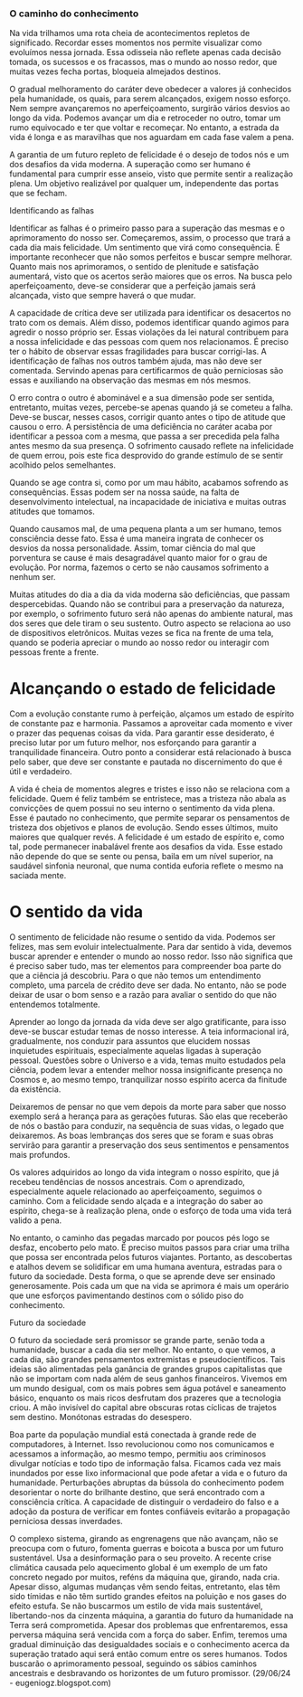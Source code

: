 ### O caminho do conhecimento

Na vida trilhamos uma rota cheia de acontecimentos repletos de significado. Recordar esses momentos nos permite visualizar como evoluímos nessa jornada. Essa odisseia não reflete apenas cada decisão tomada, os sucessos e os fracassos, mas o mundo ao nosso redor, que muitas vezes fecha portas, bloqueia almejados destinos.

O gradual melhoramento do caráter deve obedecer a valores já conhecidos pela humanidade, os quais, para serem alcançados, exigem nosso esforço. Nem sempre avançaremos no aperfeiçoamento, surgirão vários desvios ao longo da vida. Podemos avançar um dia e retroceder no outro, tomar um rumo equivocado e ter que voltar e recomeçar. No entanto, a estrada da vida é longa e as maravilhas que nos aguardam em cada fase valem a pena.

A garantia de um futuro repleto de felicidade é o desejo de todos nós e um dos desafios da vida moderna. A superação como ser humano é fundamental para cumprir esse anseio, visto que permite sentir a realização plena. Um objetivo realizável por qualquer um, independente das portas que se fecham.

Identificando as falhas

Identificar as falhas é o primeiro passo para a superação das mesmas e o aprimoramento do nosso ser. Começaremos, assim, o processo que trará a cada dia mais felicidade. Um sentimento que virá como consequência. É importante reconhecer que não somos perfeitos e buscar sempre melhorar. Quanto mais nos aprimoramos, o sentido de plenitude e satisfação aumentará, visto que os acertos serão maiores que os erros. Na busca pelo aperfeiçoamento, deve-se considerar que a perfeição jamais será alcançada, visto que sempre haverá o que mudar.

A capacidade de crítica deve ser utilizada para identificar os desacertos no trato com os demais. Além disso, podemos identificar quando agimos para agredir o nosso próprio ser. Essas violações da lei natural contribuem para a nossa infelicidade e das pessoas com quem nos relacionamos. É preciso ter o hábito de observar essas fragilidades para buscar corrigi-las. A identificação de falhas nos outros também ajuda, mas não deve ser comentada. Servindo apenas para certificarmos de quão perniciosas são essas e auxiliando na observação das mesmas em nós mesmos.

O erro contra o outro é abominável e a sua dimensão pode ser sentida, entretanto, muitas vezes, percebe-se apenas quando já se cometeu a falha. Deve-se buscar, nesses casos, corrigir quanto antes o tipo de atitude que causou o erro. A persistência de uma deficiência no caráter acaba por identificar a pessoa com a mesma, que passa a ser precedida pela falha antes mesmo da sua presença. O sofrimento causado reflete na infelicidade de quem errou, pois este fica desprovido do grande estímulo de se sentir acolhido pelos semelhantes.

Quando se age contra si, como por um mau hábito, acabamos sofrendo as consequências. Essas podem ser na nossa saúde, na falta de desenvolvimento intelectual, na incapacidade de iniciativa e muitas outras atitudes que tomamos.

Quando causamos mal, de uma pequena planta a um ser humano, temos consciência desse fato. Essa é uma maneira ingrata de conhecer os desvios da nossa personalidade. Assim, tomar ciência do mal que porventura se cause é mais desagradável quanto maior for o grau de evolução. Por norma, fazemos o certo se não causamos sofrimento a nenhum ser.

Muitas atitudes do dia a dia da vida moderna são deficiências, que passam despercebidas. Quando não se contribui para a preservação da natureza, por exemplo, o sofrimento futuro será não apenas do ambiente natural, mas dos seres que dele tiram o seu sustento. Outro aspecto se relaciona ao uso de dispositivos eletrônicos. Muitas vezes se fica na frente de uma tela, quando se poderia apreciar o mundo ao nosso redor ou interagir com pessoas frente a frente.

# Alcançando o estado de felicidade

Com a evolução constante rumo à perfeição, alçamos um estado de espírito de constante paz e harmonia. Passamos a aproveitar cada momento e viver o prazer das pequenas coisas da vida. Para garantir esse desiderato, é preciso lutar por um futuro melhor, nos esforçando para garantir a tranquilidade financeira. Outro ponto a considerar está relacionado à busca pelo saber, que deve ser constante e pautada no discernimento do que é útil e verdadeiro.

A vida é cheia de momentos alegres e tristes e isso não se relaciona com a felicidade. Quem é feliz também se entristece, mas a tristeza não abala as convicções de quem possui no seu interno o sentimento da vida plena. Esse é pautado no conhecimento, que permite separar os pensamentos de tristeza dos objetivos e planos de evolução. Sendo esses últimos, muito maiores que qualquer revés. A felicidade é um estado de espírito e, como tal, pode permanecer inabalável frente aos desafios da vida. Esse estado não depende do que se  sente ou pensa, baila em um nível superior, na saudável sinfonia neuronal, que numa contida euforia reflete o mesmo na saciada mente.

# O sentido da vida

O sentimento de felicidade não resume o sentido da vida. Podemos ser felizes, mas sem evoluir intelectualmente. Para dar sentido à vida, devemos buscar aprender e entender o mundo ao nosso redor. Isso não significa que é preciso saber tudo, mas ter elementos para compreender boa parte do que a ciência já descobriu. Para o que não temos um entendimento completo, uma parcela de crédito deve ser dada. No entanto, não se pode deixar de usar o bom senso e a razão para avaliar o sentido do que não entendemos totalmente.

Aprender ao longo da jornada da vida deve ser algo gratificante, para isso deve-se buscar estudar temas de nosso interesse. A teia informacional irá, gradualmente, nos conduzir para assuntos que elucidem nossas inquietudes espirituais, especialmente aquelas ligadas à superação pessoal. Questões sobre o Universo e a vida, temas muito estudados pela ciência, podem levar a entender melhor nossa insignificante presença no Cosmos e, ao mesmo tempo, tranquilizar nosso espírito acerca da finitude da existência.

Deixaremos de pensar no que vem depois da morte para saber que nosso exemplo será a herança para as gerações futuras. São elas que receberão de nós o bastão para conduzir, na sequência de suas vidas, o legado que deixaremos. As boas lembranças dos seres que se foram e suas obras servirão para garantir a preservação dos seus sentimentos e pensamentos mais profundos.

Os valores adquiridos ao longo da vida integram o nosso espírito, que já recebeu tendências de nossos ancestrais. Com o aprendizado, especialmente aquele relacionado ao aperfeiçoamento, seguimos o caminho. Com a felicidade sendo alçada e a integração do saber ao espírito, chega-se à realização plena, onde o esforço de toda uma vida terá valido a pena.

No entanto, o caminho das pegadas marcado por poucos pés logo se desfaz, encoberto pelo mato. É preciso muitos passos para criar uma trilha que possa ser encontrada pelos futuros viajantes. Portanto, as descobertas e atalhos devem se solidificar em uma humana aventura, estradas para o futuro da sociedade. Desta forma, o que se aprende deve ser ensinado generosamente. Pois cada um que na vida se aprimora é mais um operário que une esforços pavimentando destinos com o sólido piso do conhecimento.

Futuro da sociedade

O futuro da sociedade será promissor se grande parte, senão toda a humanidade, buscar a cada dia ser melhor. No entanto, o que vemos, a cada dia, são grandes pensamentos extremistas e pseudocientíficos. Tais ideias são alimentadas pela ganância de grandes grupos capitalistas que não se importam com nada além de seus ganhos financeiros. Vivemos em um mundo desigual, com os mais pobres sem água potável e saneamento básico, enquanto os mais ricos desfrutam dos prazeres que a tecnologia criou. A mão invisível do capital abre obscuras rotas cíclicas de trajetos sem destino. Monótonas estradas do desespero.

Boa parte da população mundial está conectada à grande rede de computadores, à Internet. Isso revolucionou como nos comunicamos e acessamos a informação, ao mesmo tempo, permitiu aos criminosos divulgar notícias e todo tipo de informação falsa. Ficamos cada vez mais inundados por esse lixo informacional que pode afetar a vida e o futuro da humanidade. Perturbações abruptas da bússola do  conhecimento podem desorientar o norte do brilhante destino, que será encontrado com a consciência crítica. A capacidade de  distinguir o verdadeiro do falso e a adoção da postura de verificar em fontes confiáveis evitarão a propagação perniciosa dessas inverdades.

O complexo sistema, girando as engrenagens que não avançam, não se preocupa com o futuro, fomenta guerras e boicota a busca por um futuro sustentável. Usa a desinformação para o seu proveito. A recente crise climática causada pelo aquecimento global é um exemplo de um fato concreto negado por muitos, reféns da máquina que, girando, nada cria. Apesar disso, algumas mudanças vêm sendo feitas, entretanto, elas têm sido tímidas e não têm surtido grandes efeitos na poluição e nos gases do efeito estufa. Se não buscarmos um estilo de vida mais sustentável, libertando-nos da cinzenta máquina, a garantia do futuro da humanidade na Terra será comprometida. Apesar dos problemas que enfrentaremos, essa perversa máquina será vencida com a força do saber. Enfim, teremos uma gradual diminuição das desigualdades sociais e o conhecimento acerca da superação tratado aqui será então comum entre os seres humanos. Todos buscarão o aprimoramento pessoal, seguindo os sábios caminhos ancestrais e desbravando os horizontes de um futuro promissor. (29/06/24 - eugeniogz.blogspot.com)